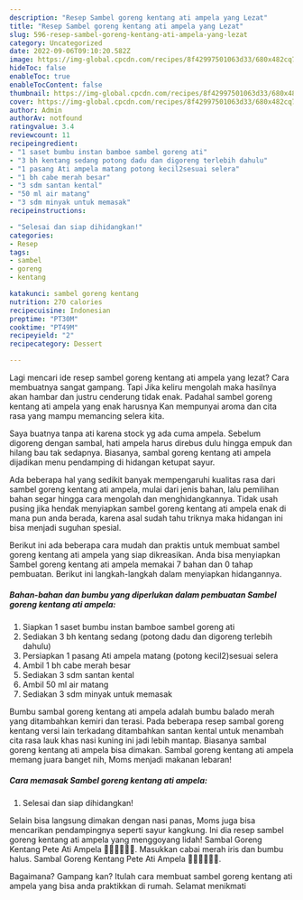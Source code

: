 ```yaml
---
description: "Resep Sambel goreng kentang ati ampela yang Lezat"
title: "Resep Sambel goreng kentang ati ampela yang Lezat"
slug: 596-resep-sambel-goreng-kentang-ati-ampela-yang-lezat
category: Uncategorized
date: 2022-09-06T09:10:20.582Z
image: https://img-global.cpcdn.com/recipes/8f42997501063d33/680x482cq70/sambel-goreng-kentang-ati-ampela-foto-resep-utama.jpg
hideToc: false
enableToc: true
enableTocContent: false
thumbnail: https://img-global.cpcdn.com/recipes/8f42997501063d33/680x482cq70/sambel-goreng-kentang-ati-ampela-foto-resep-utama.jpg
cover: https://img-global.cpcdn.com/recipes/8f42997501063d33/680x482cq70/sambel-goreng-kentang-ati-ampela-foto-resep-utama.jpg
author: Admin
authorAv: notfound
ratingvalue: 3.4
reviewcount: 11
recipeingredient:
- "1 saset bumbu instan bamboe sambel goreng ati"
- "3 bh kentang sedang potong dadu dan digoreng terlebih dahulu"
- "1 pasang Ati ampela matang potong kecil2sesuai selera"
- "1 bh cabe merah besar"
- "3 sdm santan kental"
- "50 ml air matang"
- "3 sdm minyak untuk memasak"
recipeinstructions:

- "Selesai dan siap dihidangkan!"
categories:
- Resep
tags:
- sambel
- goreng
- kentang

katakunci: sambel goreng kentang 
nutrition: 270 calories
recipecuisine: Indonesian
preptime: "PT30M"
cooktime: "PT49M"
recipeyield: "2"
recipecategory: Dessert

---
```



Lagi mencari ide resep sambel goreng kentang ati ampela yang lezat? Cara membuatnya sangat gampang. Tapi Jika keliru mengolah maka hasilnya akan hambar dan justru cenderung tidak enak. Padahal sambel goreng kentang ati ampela yang enak harusnya Kan mempunyai aroma dan cita rasa yang mampu memancing selera kita.


Saya buatnya tanpa ati karena stock yg ada cuma ampela. Sebelum digoreng dengan sambal, hati ampela harus direbus dulu hingga empuk dan hilang bau tak sedapnya. Biasanya, sambal goreng kentang ati ampela dijadikan menu pendamping di hidangan ketupat sayur.

Ada beberapa hal yang sedikit banyak mempengaruhi kualitas rasa dari sambel goreng kentang ati ampela, mulai dari jenis bahan, lalu pemilihan bahan segar hingga cara mengolah dan menghidangkannya. Tidak usah pusing jika hendak menyiapkan sambel goreng kentang ati ampela enak di mana pun anda berada, karena asal sudah tahu triknya maka hidangan ini bisa menjadi suguhan spesial.


Berikut ini ada beberapa cara mudah dan praktis untuk membuat sambel goreng kentang ati ampela yang siap dikreasikan. Anda bisa menyiapkan Sambel goreng kentang ati ampela memakai 7 bahan dan 0 tahap pembuatan. Berikut ini langkah-langkah dalam menyiapkan hidangannya.

<!--inarticleads1-->

##### Bahan-bahan dan bumbu yang diperlukan dalam pembuatan Sambel goreng kentang ati ampela:

1. Siapkan 1 saset bumbu instan bamboe sambel goreng ati
1. Sediakan 3 bh kentang sedang (potong dadu dan digoreng terlebih dahulu)
1. Persiapkan 1 pasang Ati ampela matang (potong kecil2)sesuai selera
1. Ambil 1 bh cabe merah besar
1. Sediakan 3 sdm santan kental
1. Ambil 50 ml air matang
1. Sediakan 3 sdm minyak untuk memasak


Bumbu sambal goreng kentang ati ampela adalah bumbu balado merah yang ditambahkan kemiri dan terasi. Pada beberapa resep sambal goreng kentang versi lain terkadang ditambahkan santan kental untuk menambah cita rasa lauk khas nasi kuning ini jadi lebih mantap. Biasanya sambal goreng kentang ati ampela bisa dimakan. Sambal goreng kentang ati ampela memang juara banget nih, Moms menjadi makanan lebaran! 

<!--inarticleads2-->

##### Cara memasak Sambel goreng kentang ati ampela:


1. Selesai dan siap dihidangkan!

Selain bisa langsung dimakan dengan nasi panas, Moms juga bisa mencarikan pendampingnya seperti sayur kangkung. Ini dia resep sambel goreng kentang ati ampela yang menggoyang lidah! Sambal Goreng Kentang Pete Ati Ampela 👍🏼👍🏼👍🏼. Masukkan cabai merah iris dan bumbu halus. Sambal Goreng Kentang Pete Ati Ampela 👍🏼👍🏼👍🏼. 

Bagaimana? Gampang kan? Itulah cara membuat sambel goreng kentang ati ampela yang bisa anda praktikkan di rumah. Selamat menikmati

